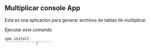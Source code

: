 ## Multiplicar console App

Esta es una aplicación para generar archivos de tablas de multiplicar

Ejecutar este comando 

`````````````````````
npm install
``````````````}``````